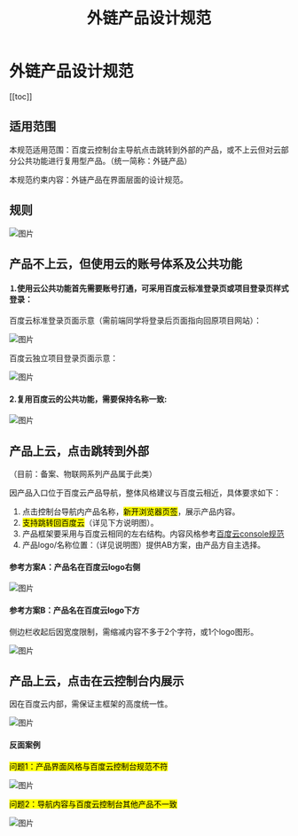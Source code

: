 ﻿---
title: 外链产品设计规范
sidebarDepth: 0
---

# 外链产品设计规范

[[toc]]

## 适用范围

本规范适用范围：百度云控制台主导航点击跳转到外部的产品，或不上云但对云部分公共功能进行复用型产品。（统一简称：外链产品）

本规范约束内容：外链产品在界面层面的设计规范。

## 规则

<div id="img-wrp">

![图片](https://baiduyun-guideline.bj.bcebos.com/console/external-link-products/1_2x.png)

</div>


## 产品不上云，但使用云的账号体系及公共功能

#### ⒈使用云公共功能首先需要账号打通，可采用百度云标准登录页或项目登录页样式登录：

百度云标准登录页面示意（需前端同学将登录后页面指向回原项目网站）：

![图片](https://baiduyun-guideline.bj.bcebos.com/console/external-link-products/2_2x.png)

百度云独立项目登录页面示意：

![图片](https://baiduyun-guideline.bj.bcebos.com/console/external-link-products/3_2x.png)

#### 2.复用百度云的公共功能，需要保持名称一致:

![图片](https://baiduyun-guideline.bj.bcebos.com/console/external-link-products/4_2x.png)

## 产品上云，点击跳转到外部

（目前：备案、物联网系列产品属于此类）

因产品入口位于百度云产品导航，整体风格建议与百度云相近，具体要求如下：

1. 点击控制台导航内产品名称，<mark>新开浏览器页签</mark>，展示产品内容。
2. <mark>支持跳转回百度云</mark>（详见下方说明图）。
3. 产品框架要采用与百度云相同的左右结构。内容风格参考[百度云console规范](http://yunshe.design/console/)
4. 产品logo/名称位置：（详见说明图）提供AB方案，由产品方自主选择。

#### 参考方案A：产品名在百度云logo右侧

![图片](https://baiduyun-guideline.bj.bcebos.com/console/external-link-products/5_2x.png)

#### 参考方案B：产品名在百度云logo下方

侧边栏收起后因宽度限制，需缩减内容不多于2个字符，或1个logo图形。

![图片](https://baiduyun-guideline.bj.bcebos.com/console/external-link-products/6_2x.png)

## 产品上云，点击在云控制台内展示

因在百度云内部，需保证主框架的高度统一性。

![图片](https://baiduyun-guideline.bj.bcebos.com/console/external-link-products/7_2x.png)

#### 反面案例

<mark>问题1：产品界面风格与百度云控制台规范不符</mark>

![图片](https://baiduyun-guideline.bj.bcebos.com/console/external-link-products/8_2x.png)

<mark>问题2：导航内容与百度云控制台其他产品不一致</mark>

![图片](https://baiduyun-guideline.bj.bcebos.com/console/external-link-products/9_2x.png)


<style>
  #img-wrp img {
      max-width: 608px;
  }
</style>